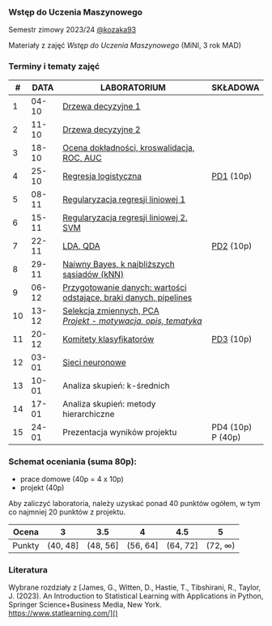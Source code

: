 ### Wstęp do Uczenia Maszynowego

Semestr zimowy 2023/24 [@kozaka93](https://github.com/kozaka93) 

Materiały z zajęć *Wstęp do Uczenia Maszynowego* (MiNI, 3 rok MAD)

### Terminy i tematy zajęć 

<table>
<thead>
  <tr>
    <th>#</th>
    <th>DATA</th>
    <th>LABORATORIUM</th>
    <th>SKŁADOWA</th>
  </tr>
</thead>
<tbody>
  <tr>
    <td>1</td>
    <td>04-10</td>
    <td><a href="https://github.com/kozaka93/2023Z-MachineLearning/tree/main/labs/lab1">Drzewa decyzyjne 1</a></td>
    <td></td>
  </tr>
  <tr>
    <td>2</td>
    <td>11-10</td>
    <td><a href="https://github.com/kozaka93/2023Z-MachineLearning/tree/main/labs/lab2">Drzewa decyzyjne 2</a></td>
    <td></td>
  </tr>
  <tr>
    <td>3</td>
    <td>18-10</td>
    <td><a href="https://github.com/kozaka93/2023Z-MachineLearning/tree/main/labs/lab3">Ocena dokładności, kroswalidacja, ROC, AUC</a></td>
    <td></td>
  </tr>
  <tr>
    <td>4</td>
    <td>25-10</td>
    <td><a href="https://github.com/kozaka93/2023Z-MachineLearning/tree/main/labs/lab4">Regresja logistyczna</a> </td>
    <td><a href="https://github.com/kozaka93/2023Z-MachineLearning/tree/main/homeworks/PD1">PD1</a> (10p)</td>
  </tr>
  <tr>
    <td>5</td>
    <td>08-11</td>
    <td><a href="https://github.com/kozaka93/2023Z-MachineLearning/tree/main/labs/lab5">Regularyzacja regresji liniowej 1</a></td>
    <td></td>
  </tr>
  <tr>
    <td>6</td>
    <td>15-11</td>
    <td><a href="https://github.com/kozaka93/2023Z-MachineLearning/tree/main/labs/lab6">Regularyzacja regresji liniowej 2, SVM</a></td>
    <td></td>
  </tr>
  <tr>
    <td>7</td>
    <td>22-11</td>
    <td><a href="https://github.com/kozaka93/2023Z-MachineLearning/tree/main/labs/lab7">LDA, QDA</a></td>
    <td><a href="https://github.com/kozaka93/2023Z-MachineLearning/tree/main/homeworks/PD2">PD2</a> (10p)</td>
  </tr>
  <tr>
    <td>8</td>
    <td>29-11</td>
    <td><a href="https://github.com/kozaka93/2023Z-MachineLearning/tree/main/labs/lab8">Naiwny Bayes, k najbliższych sąsiadów (kNN)</a></td>
    <td></td>
  </tr>
  <tr>
    <td>9</td>
    <td>06-12</td>
    <td><a href="https://github.com/kozaka93/2023Z-MachineLearning/tree/main/labs/lab9">Przygotowanie danych: wartości odstające, braki danych, pipelines</a></td>
    <td></td>
  </tr>
  <tr>
    <td>10</td>
    <td>13-12</td>
    <td><a href="https://github.com/kozaka93/2023Z-MachineLearning/tree/main/labs/lab10">Selekcja zmiennych, PCA </a><br><i><a href="https://github.com/kozaka93/2023Z-MachineLearning/tree/main/project">Projekt - motywacja, opis, tematyka</a></i> </td>
    <td></td>
  </tr>
  <tr>
    <td>11</td>
    <td>20-12</td>
    <td><a href="https://github.com/kozaka93/2023Z-MachineLearning/tree/main/labs/lab11">Komitety klasyfikatorów</a></td>
    <td><a href="https://github.com/kozaka93/2023Z-MachineLearning/tree/main/homeworks/PD3">PD3</a> (10p)</td>
  </tr>
  <tr>
    <td>12</td>
    <td>03-01</td>
    <td><a href="https://github.com/kozaka93/2023Z-MachineLearning/tree/main/labs/lab12"> Sieci neuronowe</a</td>
    <td></td>
  </tr>
  <tr>
    <td>13</td>
    <td>10-01</td>
    <td>Analiza skupień: k-średnich</td>
    <td></td>
  </tr>
  <tr>
    <td>14</td>
    <td>17-01</td>
    <td>Analiza skupień: metody hierarchiczne</td>
    <td></td>
  </tr>
  <tr>
    <td>15</td>
    <td>24-01</td>
    <td>Prezentacja wyników projektu</td>
    <td>PD4 (10p)<br>P (40p)</td>
  </tr>
</tbody>
</table>

### Schemat oceniania (suma 80p):
- prace domowe (40p = 4 x 10p)
- projekt (40p)

Aby zaliczyć laboratoria, należy uzyskać ponad 40 punktów ogółem, w tym co najmniej 20 punktów z projektu.


| Ocena |  3 | 3.5 | 4 | 4.5 | 5 |
|:---:|:---:|:---:|:---:|:---:|:---:|
| Punkty   | (40, 48] | (48, 56] | (56, 64] | (64, 72] | (72, ∞) |

### Literatura

Wybrane rozdziały z [James, G., Witten, D., Hastie, T., Tibshirani, R., Taylor, J. (2023). An Introduction to Statistical Learning with Applications in Python, Springer Science+Business Media, New York. https://www.statlearning.com/]()




